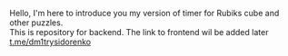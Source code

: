Hello, I'm here to introduce you my version of timer for Rubiks cube and other puzzles. <br> This is repository for backend. The link to frontend wil be added later <br> <a href='https://t.me/dm1trysidorenko'>t.me/dm1trysidorenko</a>